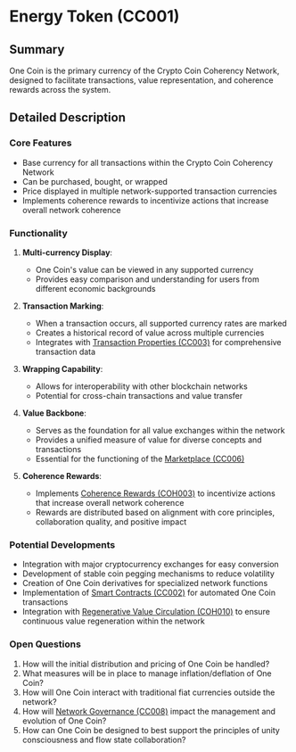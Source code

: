 # Energy Token (CC001)

## Summary
One Coin is the primary currency of the Crypto Coin Coherency Network, designed to facilitate transactions, value representation, and coherence rewards across the system.

## Detailed Description

### Core Features
- Base currency for all transactions within the Crypto Coin Coherency Network
- Can be purchased, bought, or wrapped
- Price displayed in multiple network-supported transaction currencies
- Implements coherence rewards to incentivize actions that increase overall network coherence

### Functionality
1. **Multi-currency Display**: 
   - One Coin's value can be viewed in any supported currency
   - Provides easy comparison and understanding for users from different economic backgrounds

2. **Transaction Marking**:
   - When a transaction occurs, all supported currency rates are marked
   - Creates a historical record of value across multiple currencies
   - Integrates with [Transaction Properties (CC003)](#transaction-properties-cc003) for comprehensive transaction data

3. **Wrapping Capability**:
   - Allows for interoperability with other blockchain networks
   - Potential for cross-chain transactions and value transfer

4. **Value Backbone**:
   - Serves as the foundation for all value exchanges within the network
   - Provides a unified measure of value for diverse concepts and transactions
   - Essential for the functioning of the [Marketplace (CC006)](#marketplace-cc006)

5. **Coherence Rewards**:
   - Implements [Coherence Rewards (COH003)](#coherence-rewards-coh003) to incentivize actions that increase overall network coherence
   - Rewards are distributed based on alignment with core principles, collaboration quality, and positive impact

### Potential Developments
- Integration with major cryptocurrency exchanges for easy conversion
- Development of stable coin pegging mechanisms to reduce volatility
- Creation of One Coin derivatives for specialized network functions
- Implementation of [Smart Contracts (CC002)](#smart-contracts-cc002) for automated One Coin transactions
- Integration with [Regenerative Value Circulation (COH010)](#regenerative-value-circulation-coh010) to ensure continuous value regeneration within the network

### Open Questions
1. How will the initial distribution and pricing of One Coin be handled?
2. What measures will be in place to manage inflation/deflation of One Coin?
3. How will One Coin interact with traditional fiat currencies outside the network?
4. How will [Network Governance (CC008)](#network-governance-cc008) impact the management and evolution of One Coin?
5. How can One Coin be designed to best support the principles of unity consciousness and flow state collaboration?
